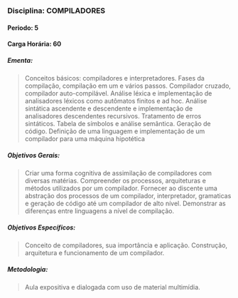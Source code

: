 ### Disciplina: COMPILADORES
#### Periodo: 5
#### Carga Horária: 60
##### Ementa:
>Conceitos básicos: compiladores e interpretadores. Fases da compilação, compilação em um e vários passos. Compilador cruzado, compilador auto-compilável. Análise léxica e implementação de analisadores léxicos como autômatos finitos e ad hoc. Análise sintática ascendente e descendente e implementação de analisadores descendentes recursivos. Tratamento de erros sintáticos. Tabela de símbolos e análise semântica. Geração de código. Definição de uma linguagem e implementação de um compilador para uma máquina hipotética
##### Objetivos Gerais:
>Criar uma forma cognitiva de assimilação de compiladores com diversas matérias. Compreender os processos, arquiteturas e métodos utilizados por um compilador. Fornecer ao discente uma abstração dos processos de um compilador, interpretador, gramaticas e geração de código até um compilador de alto nível. Demonstrar as diferenças entre linguagens a nível de compilação.
##### Objetivos Específicos:
>Conceito de compiladores, sua importância e aplicação. Construção, arquitetura e funcionamento de um compilador.
##### Metodologia:
>Aula expositiva e dialogada com uso de material multimídia.